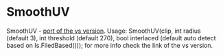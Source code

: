 # SmoothUV

SmoothUV - [port of the vs version](https://github.com/dubhater/vapoursynth-smoothuv).
Usage: SmoothUV(clip, int radius (default 3), int threshold (default 270), bool interlaced (default auto detect based on Is.FiledBased())); for more info check the link of the vs version.